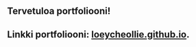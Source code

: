 ## Tervetuloa portfoliooni!

## Linkki portfoliooni: [loeycheollie.github.io](https://loeycheollie.github.io/).